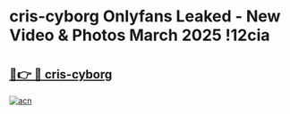 # cris-cyborg Onlyfans Leaked - New Video & Photos March 2025 !12cia

# <h2><a href="https://2dh13a.iuczelnia.edu.pl?title=cris-cyborg&ref=12cia">🔗👉 🔴 cris-cyborg</a></h2>

[![acn](https://github.com/user-attachments/assets/0f9c940e-d8b0-45ae-aac7-cd30a18b3e1c)](https://2dh13a.iuczelnia.edu.pl?title=cris-cyborg&ref=12cia)

